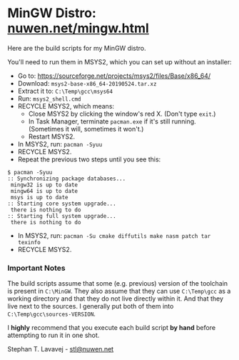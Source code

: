 # MinGW Distro: [nuwen.net/mingw.html](https://nuwen.net/mingw.html)

Here are the build scripts for my MinGW distro.

You'll need to run them in MSYS2, which you can set up without an installer:

* Go to: https://sourceforge.net/projects/msys2/files/Base/x86_64/
* Download: `msys2-base-x86_64-20190524.tar.xz`
* Extract it to: `C:\Temp\gcc\msys64`
* Run: `msys2_shell.cmd`
* RECYCLE MSYS2, which means:
  * Close MSYS2 by clicking the window's red X. (Don't type `exit`.)
  * In Task Manager, terminate `pacman.exe` if it's still running. (Sometimes it will, sometimes it won't.)
  * Restart MSYS2.
* In MSYS2, run: `pacman -Syuu`
* RECYCLE MSYS2.
* Repeat the previous two steps until you see this:
```
$ pacman -Syuu
:: Synchronizing package databases...
 mingw32 is up to date
 mingw64 is up to date
 msys is up to date
:: Starting core system upgrade...
 there is nothing to do
:: Starting full system upgrade...
 there is nothing to do
```
* In MSYS2, run: `pacman -Su cmake diffutils make nasm patch tar texinfo`
* RECYCLE MSYS2.

### Important Notes

The build scripts assume that some (e.g. previous) version of the toolchain is present in `C:\MinGW`.
They also assume that they can use `C:\Temp\gcc` as a working directory and that they do not live directly within it.
And that they live next to the sources. I generally put both of them into `C:\Temp\gcc\sources-VERSION`.

I **highly** recommend that you execute each build script **by hand** before attempting to run it in one shot.

Stephan T. Lavavej - stl@nuwen.net
